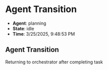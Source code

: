 # Agent Transition

- **Agent**: planning
- **State**: idle
- **Time**: 3/25/2025, 9:48:53 PM

## Agent Transition

Returning to orchestrator after completing task


